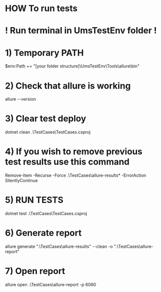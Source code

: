 # HOW To run tests

#  ! Run terminal in UmsTestEnv folder !

# 1) Temporary PATH
$env:Path += "[your folder structure]\UmsTestEnv\Tools\allure\bin"

# 2) Check that allure is working
allure --version

# 3) Clear test deploy
dotnet clean .\TestCases\TestCases.csproj

# 4) If you wish to remove previous test results use this command
Remove-Item -Recurse -Force .\TestCases\allure-results\* -ErrorAction SilentlyContinue

# 5) RUN TESTS
dotnet test .\TestCases\TestCases.csproj

# 6) Generate report
allure generate ".\TestCases\allure-results" --clean -o ".\TestCases\allure-report"

# 7) Open report
allure open .\TestCases\allure-report -p 6060